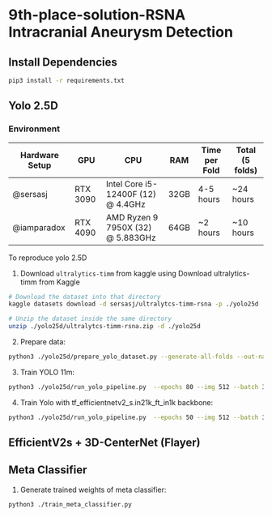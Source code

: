 
# 9th-place-solution-RSNA Intracranial Aneurysm Detection

## Install Dependencies
```bash
pip3 install -r requirements.txt
```

## Yolo 2.5D

### Environment 
| Hardware Setup | GPU | CPU | RAM | Time per Fold | Total (5 folds) |
| --- | --- | --- | --- | --- | --- |
| @sersasj | RTX 3090 | Intel Core i5-12400F (12) @ 4.4GHz | 32GB | 4-5 hours | ~24 hours |
| @iamparadox | RTX 4090 | AMD Ryzen 9 7950X (32) @ 5.883GHz | 64GB | ~2 hours | ~10 hours |

To reproduce yolo 2.5D

1. Download `ultralytics-timm` from kaggle using Download ultralytics-timm from Kaggle

```bash
# Download the dataset into that directory
kaggle datasets download -d sersasj/ultralytcs-timm-rsna -p ./yolo25d

# Unzip the dataset inside the same directory
unzip ./yolo25d/ultralytcs-timm-rsna.zip -d ./yolo25d
```

2. Prepare data:

```bash
python3 ./yolo25d/prepare_yolo_dataset.py --generate-all-folds --out-name yolo_dataset --img-size 512 --label-scheme locations --yaml-out-dir configs --yaml-name-template yolo_fold{fold}.yaml --overwrite --rgb-mode
```

3. Train YOLO 11m:

```bash
python3 ./yolo25d/run_yolo_pipeline.py  --epochs 80 --img 512 --batch 32 --model yolo11m.pt --project yolo_aneurysm_locations --name yolo_11m --rgb-mode --data-fold-template configs/yolo_fold{fold}.yaml  --folds 0,1,2,3,4 --cls 1.0
```

4. Train Yolo with tf_efficientnetv2_s.in21k_ft_in1k backbone:

```bash
python3 ./yolo25d/run_yolo_pipeline.py  --epochs 50 --img 512 --batch 32 --model yolo-11-effnetv2_s.yaml --project yolo_aneurysm_locations --name yolo_effnetv2 --rgb-mode --data-fold-template configs/yolo_fold{fold}.yaml  --folds 0,1,2,3,4 --cls 1.0
```

## EfficientV2s + 3D-CenterNet (Flayer)


## Meta Classifier

1. Generate trained weights of meta classifier:
```batch
python3 ./train_meta_classifier.py
```
